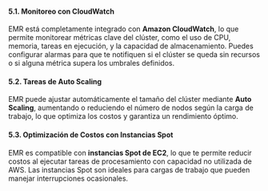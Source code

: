 #### 5.1. **Monitoreo con CloudWatch**

EMR está completamente integrado con **Amazon CloudWatch**, lo que permite monitorear métricas clave del clúster, como el uso de CPU, memoria, tareas en ejecución, y la capacidad de almacenamiento. Puedes configurar alarmas para que te notifiquen si el clúster se queda sin recursos o si alguna métrica supera los umbrales definidos.

#### 5.2. **Tareas de Auto Scaling**

EMR puede ajustar automáticamente el tamaño del clúster mediante **Auto Scaling**, aumentando o reduciendo el número de nodos según la carga de trabajo, lo que optimiza los costos y garantiza un rendimiento óptimo.

#### 5.3. **Optimización de Costos con Instancias Spot**

EMR es compatible con **instancias Spot de EC2**, lo que te permite reducir costos al ejecutar tareas de procesamiento con capacidad no utilizada de AWS. Las instancias Spot son ideales para cargas de trabajo que pueden manejar interrupciones ocasionales.